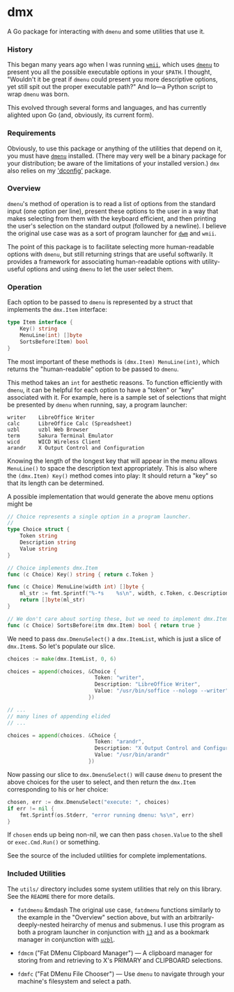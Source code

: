 # dmx

A Go package for interacting with `dmenu` and some utilities that use it.

### History

This began many years ago when I was running
[`wmii`](https://code.google.com/archive/p/wmii), which uses
[`dmenu`](http://tools.suckless.org/dmenu/) to present you all the possible
executable options in your `$PATH`. I thought, "Wouldn't it be great if `dmenu`
could present you more descriptive options, yet still spit out the proper
executable path?" And lo&mdash;a Python script to wrap `dmenu` was born.

This evolved through several forms and languages, and has currently alighted
upon Go (and, obviously, its current form).

### Requirements

Obviously, to use this package or anything of the utilities that depend on it,
you must have [`dmenu`](http://tools.suckless.org/dmenu/) installed. (There
may very well be a binary package for your distribution; be aware of the
limitations of your installed version.) `dmx` also relies on my
['dconfig'](https://github.com/d2718/dconfig/) package.

### Overview

`dmenu`'s method of operation is to read a list of options from the standard
input (one option per line), present these options to the user in a way that
makes selecting from them with the keyboard efficient, and then printing the
user's selection on the standard output (followed by a newline). I believe the
original use case was as a sort of program launcher for
[`dwm`](http://dwm.suckless.org/) and `wmii`.

The point of this package is to facilitate selecting more human-readable
options with `dmenu`, but still returning strings that are useful softwarily.
It provides a framework for associating human-readable options with
utility-useful options and using `dmenu` to let the user select them.

### Operation

Each option to be passed to `dmenu` is represented by a struct that implements
the ``dmx.Item`` interface:
```go
type Item interface {
    Key() string
    MenuLine(int) []byte
    SortsBefore(Item) bool
}
```
The most important of these methods is `(dmx.Item) MenuLine(int)`, which
returns the "human-readable" option to be passed to `dmenu`.

This method takes an `int` for aesthetic reasons. To function efficiently with
`dmenu`, it can be helpful for each option to have a "token" or "key"
associated with it. For example, here is a sample set of selections that
might be presented by `dmenu` when running, say, a program launcher:
```
writer    LibreOffice Writer
calc      LibreOffice Calc (Spreadsheet)
uzbl      uzbl Web Browser
term      Sakura Terminal Emulator
wicd      WICD Wireless Client
arandr    X Output Control and Configuration
```
Knowing the length of the longest key that will appear in the menu allows
`MenuLine()` to space the description text appropriately. This is also where
the `(dmx.Item) Key()` method comes into play: It should return a "key" so
that its length can be determined.

A possible implementation that would generate the above menu options might be

```go
// Choice represents a single option in a program launcher.
//
type Choice struct {
    Token string
    Description string
    Value string
}

// Choice implements dmx.Item
func (c Choice) Key() string { return c.Token }

func (c Choice) MenuLine(width int) []byte {
    ml_str := fmt.Sprintf("%-*s    %s\n", width, c.Token, c.Description)
    return []byte(ml_str)
}

// We don't care about sorting these, but we need to implement dmx.Item.
func (c Choice) SortsBefore(itm dmx.Item) bool { return true }
```

We need to pass `dmx.DmenuSelect()` a `dmx.ItemList`, which is just a
slice of `dmx.Item`s. So let's populate our slice.

```go
choices := make(dmx.ItemList, 0, 6)

choices = append(choices, &Choice {
                            Token: "writer",
                            Description: "LibreOffice Writer",
                            Value: "/usr/bin/soffice --nologo --writer",
                          })

// ...
// many lines of appending elided
// ...

choices = append(choices. &Choice {
                            Token: "arandr",
                            Description: "X Output Control and Configuration",
                            Value: "/usr/bin/arandr"
                          })
```

Now passing our slice to `dmx.DmenuSelect()` will cause `dmenu` to present 
the above choices for the user to select, and then return the `dmx.Item`
corresponding to his or her choice:

```go
chosen, err := dmx.DmenuSelect("execute: ", choices)
if err != nil {
    fmt.Sprintf(os.Stderr, "error running dmenu: %s\n", err)
}
```

If `chosen` ends up being non-nil, we can then pass `chosen.Value` to the
shell or `exec.Cmd.Run()` or something.

See the source of the included utilities for complete implementations.

### Included Utilities

The `utils/` directory includes some system utilities that rely on this
library. See the `README` there for more details.

  * `fatdmenu` &mdash The original use case, `fatdmenu` functions similarly
    to the example in the "Overview" section above, but with an
    arbitrarily-deeply-nested heirarchy of menus and submenus. I use this
    program as both a program launcher in conjunction with
    [`i3`](https://i3wm.org/) and as a bookmark manager in conjunction
    with [`uzbl`](https://www.uzbl.org/).
    
  * `fdmcm` ("Fat DMenu Clipboard Manager") &mdash; A clipboard manager for
    storing from and retrieving to X's PRIMARY and CLIPBOARD selections.

  * `fdmfc` ("Fat DMenu File Chooser") &mdash; Use `dmenu` to navigate through
    your machine's filesystem and select a path.
    
